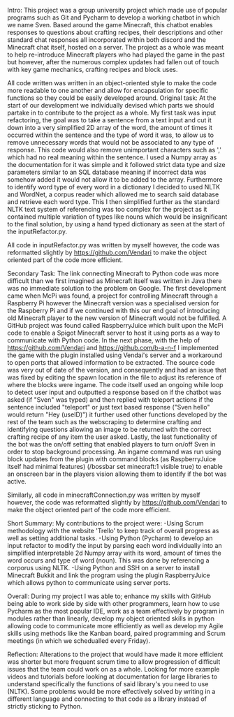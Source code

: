 Intro:
This project was a group university project which made use of popular programs such as Git and Pycharm to develop a working chatbot in which we name Sven. Based around the game Minecraft, this chatbot enables responses to questions about crafting recipes, their descriptions and other standard chat responses all incorporated within both discord and the Minecraft chat itself, hosted on a server. The project as a whole was meant to help re-introduce Minecraft players who had played the game in the past but however, after the numerous complex updates had fallen out of touch with key game mechanics, crafting recipes and block uses.

All code written was written in an object-oriented style to make the code more readable to one another and allow for encapsulation for specific functions so they could be easily developed around.
Original task:
At the start of our development we individually devised which parts we should partake in to contribute to the project as a whole. My first task was input refactoring, the goal was to take a sentence from a text input and cut it down into a very simplified 2D array of the word, the amount of times it occurred within the sentence and the type of word it was, to allow us to remove unnecessary words that would not be associated to any type of response. This code would also remove unimportant characters such as ',' which had no real meaning within the sentence. I used a Numpy array as the documentation for it was simple and it followed strict data type and size parameters similar to an SQL database meaning if incorrect data was somehow added it would not allow it to be added to the array. Furthermore to identify word type of every word in a dictionary I decided to used NLTK and WordNet, a corpus reader which allowed me to search said database and retrieve each word type. This I then simplified further as the standard NLTK text system of referencing was too complex for the project as it contained multiple variation of types like nouns which would be insignificant to the final solution, by using a hand typed dictionary as seen at the start of the inputRefactor.py.

All code in inputRefactor.py was written by myself however, the code was reformatted slightly by https://github.com/Vendari to make the object oriented part of the code more efficient.

Secondary Task:
The link connecting Minecraft to Python code was more difficult than we first imagined as Minecraft itself was written in Java there was no immediate solution to the problem on Google. The first development came when McPi was found, a project for controlling Minecraft through a Raspberry Pi however the Minecraft version was a specialised version for the Raspberry Pi and if we continued with this our end goal of introducing old Minecraft player to the new version of Minecraft would not be fulfilled. A GitHub project was found called RaspberryJuice which built upon the McPi code to enable a Spigot Minecraft server to host it using ports as a way to communicate with Python code. In the next phase, with the help of https://github.com/Vendari and https://github.com/b-a-n-f I implemented the game with the plugin installed using Vendai's server and a workaround to open ports that allowed information to be extracted. The source code was very out of date of the version, and consequently and had an issue that was fixed by editing the spawn location in the file to adjust its reference of where the blocks were ingame. 
The code itself used an ongoing while loop to detect user input and outputted a response based on if the chatbot was asked (if "Sven" was typed) and then replied with teleport actions if the sentence included "teleport" or just text based response ("Sven hello" would return "Hey (useID)") it further used other functions developed by the rest of the team such as the webscraping to determine crafting and identifying questions allowing an image to be returned with the correct crafting recipe of any item the user asked. Lastly, the last functionality of the bot was the on/off setting that enabled players to turn on/off Sven in order to stop background processing. An ingame command was run using block updates from the plugin with command blocks (as RaspberryJuice itself had minimal features) (/bossbar set minecraft:1 visible true) to enable an onscreen bar in the players vision allowing them to identify if the bot was active.

Similarly, all code in minecraftConnection.py was written by myself however, the code was reformatted slightly by https://github.com/Vendari to make the object oriented part of the code more efficient.

Short Summary:
My contributions to the project were:
-Using Scrum methodology with the website 'Trello' to keep track of overall progress as well as setting additional tasks.
-Using Python (Pycharm) to develop an input refactor to modify the input by parsing each word individually into an simplified interpretable 2d Numpy array with its word, amount of times the word occurs and type of word (noun). This was done by referencing a corporus using NLTK.
-Using Python and SSH on a server to install Minecraft Bukkit and link the program using the plugin RaspberryJuice which allows python to communicate using server ports.

Overall:
During my project I was able to; enhance my skills with GitHub being able to work side by side with other programmers, learn how to use Pycharm as the most popular IDE, work as a team effectively by program in modules rather than linearly, develop my object oriented skills in python allowing code to communicate more efficiently as well as develop my Agile skills using methods like the Kanban board, paired programming and Scrum meetings (in which we schedualled every Friday).

Reflection:
Alterations to the project that would have made it more efficient was shorter but more frequent scrum time to allow progression of difficult issues that the team could work on as a whole.
Looking for more example videos and tutorials before looking at documentation for large libraries to understand specifically the functions of said library's you need to use (NLTK).
Some problems would be more effectively solved by writing in a different language and connecting to that code as a library instead of strictly sticking to Python.
